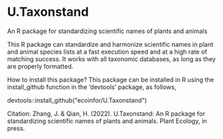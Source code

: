 # U.Taxonstand
An R package for standardizing scientific names of plants and animals

This R package can standardize and harmonize scientific names in plant and animal species lists at a fast execution speed and at a high rate of matching success. It works with all taxonomic databases, as long as they are properly formatted. 

How to install this package? This package can be installed in R using the install_github function in the ‘devtools’ package, as follows,

devtools::install_github("ecoinfor/U.Taxonstand")

Citation:
Zhang, J. & Qian, H. (2022). U.Taxonstand: An R package for standardizing scientific names of plants and animals. Plant Ecology, in press.
